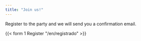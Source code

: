 ```yaml
---
title: "Join us!"
---
```


Register to the party and we will send you a confirmation email.

{{< form 1 Register "/en/registrado" >}}
